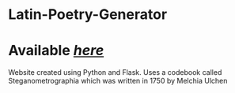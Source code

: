 # Latin-Poetry-Generator
# Available *[here](http://nolan3.pythonanywhere.com/)*
Website created using Python and Flask.
Uses a codebook called Steganometrographia which was written in 1750 by Melchia Ulchen 
